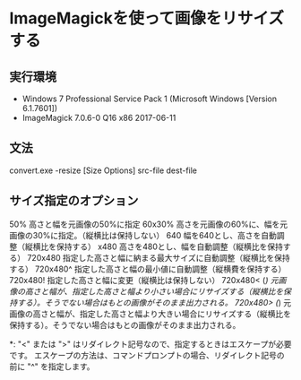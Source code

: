 ﻿ImageMagickを使って画像をリサイズする
=============

実行環境
-------------

- Windows 7 Professional Service Pack 1  (Microsoft Windows [Version 6.1.7601])
- ImageMagick 7.0.6-0 Q16 x86 2017-06-11


文法
-------------

convert.exe -resize [Size Options] src-file dest-file


サイズ指定のオプション
-------------

50%		高さと幅を元画像の50%に指定
60x30%		高さを元画像の60%に、幅を元画像の30%に指定。（縦横比は保持しない）
640		幅を640とし、高さを自動調整（縦横比を保持する）
x480		高さを480とし、幅を自動調整（縦横比を保持する）
720x480		指定した高さと幅に納まる最大サイズに自動調整（縦横比を保持する）
720x480^	指定した高さと幅の最小値に自動調整（縦横費を保持する）
720x480!	指定した高さと幅に変更（縦横比は保持しない）
720x480< (*)	元画像の高さと幅が、指定した高さと幅より小さい場合にリサイズする（縦横比を保持する）。そうでない場合はもとの画像がそのまま出力される。
720x480> (*)	元画像の高さと幅が、指定した高さと幅より大きい場合にリサイズする（縦横比を保持する）。そうでない場合はもとの画像がそのまま出力される。

*:
"<" または ">" はリダイレクト記号なので、指定するときはエスケープが必要です。
エスケープの方法は、コマンドプロンプトの場合、リダイレクト記号の前に "^" を指定します。

